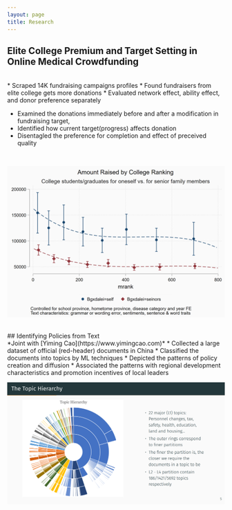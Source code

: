 ```yaml
---
layout: page
title: Research
---
```


## Elite College Premium and Target Setting in Online Medical Crowdfunding 
 
<br>
* Scraped 14K fundraising campaigns profiles 
* Found fundraisers from elite college gets more donations
* Evaluated network effect, ability effect, and donor preference separately

* Examined the donations immediately before and after a modification in fundraising target, 
* Identified how current target(progress) affects donation
* Disentagled the preference for completion and effect of preceived quality
<br> 

![Better University, Better Outcomes](/assets/byguanxi_wcontrol.png)

<br>
## Identifying Policies from Text 
 
<br>
*Joint with [Yiming Cao](https://www.yimingcao.com)*  
* Collected a large dataset of official (red-header) documents in China
* Classified the documents into topics by ML techniques
* Depicted the patterns of policy creation and diffusion
* Associated the patterns with regional development characteristics and promotion incentives of local leaders
<br> 

![Topic Hierarchy by BERT](/assets/the_topic_hierarchy.png)

<br>





